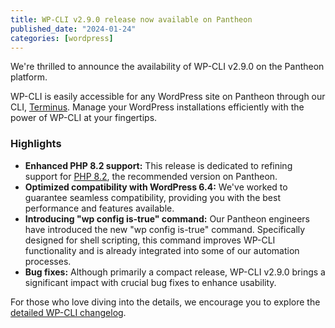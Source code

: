 ```yaml
---
title: WP-CLI v2.9.0 release now available on Pantheon
published_date: "2024-01-24"
categories: [wordpress]
---
```


We're thrilled to announce the availability of WP-CLI v2.9.0 on the Pantheon platform.

WP-CLI is easily accessible for any WordPress site on Pantheon through our CLI, [Terminus](/terminus). Manage your WordPress installations efficiently with the power of WP-CLI at your fingertips.

<h3>Highlights</h3>

* **Enhanced PHP 8.2 support:**
This release is dedicated to refining support for [PHP 8.2](/guides/php), the recommended version on Pantheon.
* **Optimized compatibility with WordPress 6.4:**
We've worked to guarantee seamless compatibility, providing you with the best performance and features available.
* **Introducing "wp config is-true" command:**
Our Pantheon engineers have introduced the new "wp config is-true" command. Specifically designed for shell scripting, this command improves WP-CLI functionality and is already integrated into some of our automation processes.
* **Bug fixes:**
Although primarily a compact release, WP-CLI v2.9.0 brings a significant impact with crucial bug fixes to enhance usability.

For those who love diving into the details, we encourage you to explore the [detailed WP-CLI changelog](https://make.wordpress.org/cli/2023/10/25/wp-cli-v2-9-0-release-notes/#changelog).
